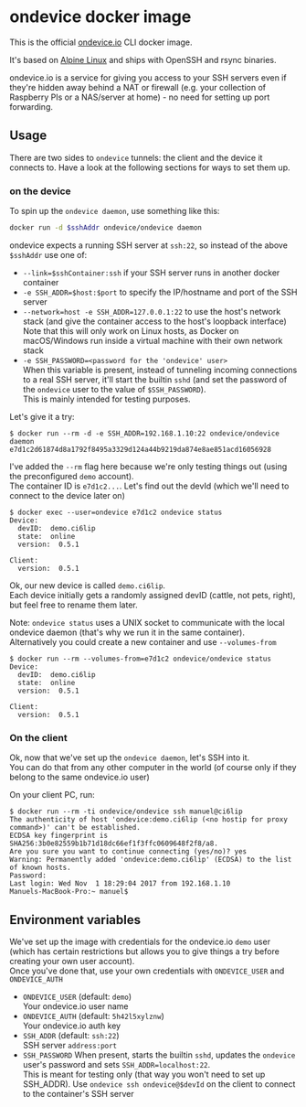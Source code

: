 ondevice docker image
=====================

This is the official [ondevice.io] CLI docker image.

It's based on [Alpine Linux][alpine-image] and ships with OpenSSH and rsync binaries.

ondevice.io is a service for giving you access to your SSH servers even if they're hidden away behind a NAT or firewall (e.g. your collection of Raspberry PIs or a NAS/server at home) - no need for setting up port forwarding.


## Usage

There are two sides to `ondevice` tunnels: the client and the device it connects to. Have a look at the following sections for ways to set them up.

### on the device

To spin up the `ondevice daemon`, use something like this:

```sh
docker run -d $sshAddr ondevice/ondevice daemon
```

ondevice expects a running SSH server at `ssh:22`, so instead of the above `$sshAddr` use one of:

- `--link=$sshContainer:ssh` if your SSH server runs in another docker container
- `-e SSH_ADDR=$host:$port` to specify the IP/hostname and port of the SSH server
- `--network=host -e SSH_ADDR=127.0.0.1:22` to use the host's network stack (and give the container access to the host's loopback interface)  
  Note that this will only work on Linux hosts, as Docker on macOS/Windows run inside a virtual machine with their own network stack
- `-e SSH_PASSWORD=<password for the 'ondevice' user>`  
  When this variable is present, instead of tunneling incoming connections to a real SSH server, it'll start the builtin `sshd` (and set the password of the `ondevice` user to the value of `$SSH_PASSWORD`).  
  This is mainly intended for testing purposes.


Let's give it a try:

```
$ docker run --rm -d -e SSH_ADDR=192.168.1.10:22 ondevice/ondevice daemon
e7d1c2d61874d8a1792f8495a3329d124a44b9219da874e8ae851acd16056928
```

I've added the `--rm` flag here because we're only testing things out (using the preconfigured `demo` account).  
The container ID is `e7d1c2...`. Let's find out the devId (which we'll need to connect to the device later on)

```
$ docker exec --user=ondevice e7d1c2 ondevice status
Device:
  devID:  demo.ci6lip
  state:  online
  version:  0.5.1

Client:
  version:  0.5.1
```

Ok, our new device is called `demo.ci6lip`.  
Each device initially gets a randomly assigned devID (cattle, not pets, right), but feel free to rename them later.


Note: `ondevice status` uses a UNIX socket to communicate with the local ondevice daemon (that's why we run it in the same container).  
Alternatively you could create a new container and use `--volumes-from`

```
$ docker run --rm --volumes-from=e7d1c2 ondevice/ondevice status
Device:
  devID:  demo.ci6lip
  state:  online
  version:  0.5.1

Client:
  version:  0.5.1
```


### On the client

Ok, now that we've set up the `ondevice daemon`, let's SSH into it.  
You can do that from any other computer in the world (of course only if they belong to the same ondevice.io user)

On your client PC, run:

```
$ docker run --rm -ti ondevice/ondevice ssh manuel@ci6lip
The authenticity of host 'ondevice:demo.ci6lip (<no hostip for proxy command>)' can't be established.
ECDSA key fingerprint is SHA256:3b0e82559b1b71d18dc66ef1f3ffc0609648f2f8/a8.
Are you sure you want to continue connecting (yes/no)? yes
Warning: Permanently added 'ondevice:demo.ci6lip' (ECDSA) to the list of known hosts.
Password:
Last login: Wed Nov  1 18:29:04 2017 from 192.168.1.10
Manuels-MacBook-Pro:~ manuel$
```

## Environment variables

We've set up the image with credentials for the ondevice.io `demo` user (which has certain restrictions but allows you to give things
a try before creating your own user account).  
Once you've done that, use your own credentials with `ONDEVICE_USER` and `ONDEVICE_AUTH`

- `ONDEVICE_USER` (default: `demo`)  
  Your ondevice.io user name
- `ONDEVICE_AUTH` (default: `5h42l5xylznw`)  
  Your ondevice.io auth key
- `SSH_ADDR` (default: `ssh:22`)  
  SSH server `address:port`
- `SSH_PASSWORD`
  When present, starts the builtin `sshd`, updates the `ondevice` user's password and sets `SSH_ADDR=localhost:22`.  
  This is meant for testing only (that way you won't need to set up SSH_ADDR).
  Use `ondevice ssh ondevice@$devId` on the client to connect to the container's SSH server


[alpine-image]: https://hub.docker.com/_/alpine/
[ondevice.io]: https://ondevice.io/
